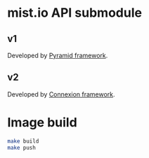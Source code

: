 # mist.io API submodule
## v1
Developed by [Pyramid framework](https://docs.pylonsproject.org/projects/pyramid/en/latest/index.html).
## v2
Developed by [Connexion framework](https://connexion.readthedocs.io/en/latest/).

# Image build
```sh
make build
make push
```
